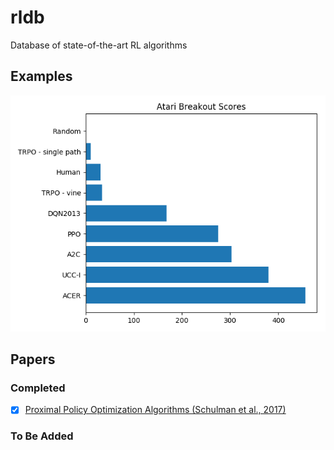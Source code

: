 # rldb
Database of state-of-the-art RL algorithms

## Examples

![Atari Breakout Scores](/docs/atari-breakout.png)

## Papers

### Completed

- [x] [Proximal Policy Optimization Algorithms (Schulman et al., 2017)](https://arxiv.org/abs/1707.06347)

### To Be Added

